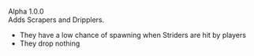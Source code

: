 Alpha 1.0.0  
Adds Scrapers and Dripplers.
- They have a low chance of spawning when Striders are hit by players
- They drop nothing